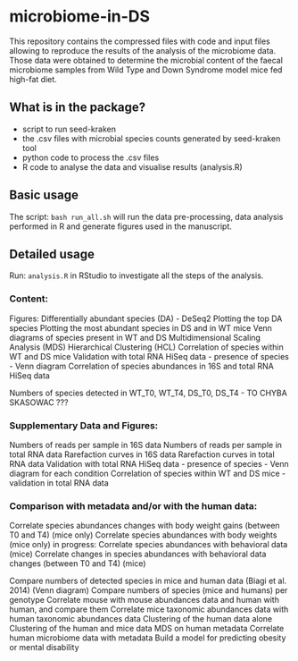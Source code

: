 # microbiome-in-DS
This repository contains the compressed files with code and input files allowing to reproduce the results of the analysis of the microbiome data. Those data were obtained to determine the microbial content of the faecal microbiome samples from Wild Type and Down Syndrome model mice fed high-fat diet.
## What is in the package?
- script to run seed-kraken
- the .csv files with microbial species counts generated by seed-kraken tool
- python code to process the .csv files
- R code to analyse the data and visualise results (analysis.R)
## Basic usage
The script:
```bash run_all.sh```
will run the data pre-processing, data analysis performed in R and generate figures used in the manuscript.

## Detailed usage
Run: 
```analysis.R``` 
in RStudio to investigate all the steps of the analysis.

### Content:
 Figures:
 Differentially abundant species (DA) - DeSeq2
 Plotting the top DA species 
 Plotting the most abundant species in DS and in WT mice
 Venn diagrams of species present in WT and DS
 Multidimensional Scaling Analysis (MDS) 
 Hierarchical Clustering (HCL)
 Correlation of species within WT and DS mice
 Validation with total RNA HiSeq data - presence of species - Venn diagram
 Correlation of species abundances in 16S and total RNA HiSeq data

 Numbers of species detected in WT_T0, WT_T4, DS_T0, DS_T4 - TO CHYBA SKASOWAC ???
### Supplementary Data and Figures:
 Numbers of reads per sample in 16S data
 Numbers of reads per sample in total RNA data 
 Rarefaction curves in 16S data 
 Rarefaction curves in total RNA data 
 Validation with total RNA HiSeq data - presence of species - Venn diagram for each condition
 Correlation of species within WT and DS mice - validation in total RNA data

### Comparison with metadata and/or with the human data:

 Correlate species abundances changes with body weight gains (between T0 and T4) (mice only)
 Correlate species abundances with body weights (mice only)
 in progress: Correlate species abundances with behavioral data (mice)
 Correlate changes in species abundances with behavioral data changes (between T0 and T4) (mice)


 Compare numbers of detected species in mice and human data (Biagi et al. 2014) (Venn diagram)
 Compare numbers of species (mice and humans) per genotype
 Correlate mouse with mouse abundances data and human with human, and compare them
 Correlate mice taxonomic abundances data with human taxonomic abundances data 
 Clustering of the human data alone
 Clustering of the human and mice data
 MDS on human metadata
 Correlate human microbiome data with metadata
 Build a model for predicting obesity or mental disability
